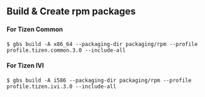 ## Build & Create rpm packages

#### For Tizen Common
```$ gbs build -A x86_64 --packaging-dir packaging/rpm --profile profile.tizen.common.3.0 --include-all```

#### For Tizen IVI
```$ gbs build -A i586 --packaging-dir packaging/rpm --profile profile.tizen.ivi.3.0 --include-all```

